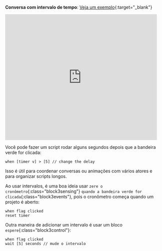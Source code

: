 **Conversa com intervalo de tempo**: [Veja um exemplo](https://scratch.mit.edu/projects/499336065/editor){:target="_blank"}

<div class="scratch-preview">
  <iframe allowtransparency="true" width="485" height="402" src="https://scratch.mit.edu/projects/embed/499336065/?autostart=false" frameborder="0"></iframe>
</div>

Você pode fazer um script rodar alguns segundos depois que a bandeira verde for clicada:

```blocks3
when [timer v] > [5] // change the delay
```

Isso é útil para coordenar conversas ou animações com vários atores e para organizar scripts longos.

Ao usar intervalos, é uma boa ideia usar `zere o cronômetro`{:class="block3sensing"} `quando a bandeira verde for clicada`{:class="block3events"}, pois o cronômetro começa quando um projeto é aberto:

```blocks3
when flag clicked
reset timer
```

Outra maneira de adicionar um intervalo é usar um bloco `espere`{:class="block3control"}:

```blocks3
when flag clicked
wait [5] seconds // mude o intervalo
```
